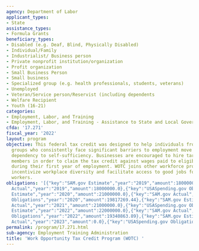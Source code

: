 ```yaml
---
agency: Department of Labor
applicant_types:
- State
assistance_types:
- Formula Grants
beneficiary_types:
- Disabled (e.g. Deaf, Blind, Physically Disabled)
- Individual/Family
- Industrialist/ Business person
- Private nonprofit institution/organization
- Profit organization
- Small Business Person
- Small business
- Specialized group (e.g. health professionals, students, veterans)
- Unemployed
- Veteran/Service person/Reservist (including dependents
- Welfare Recipient
- Youth (16-21)
categories:
- Employment, Labor, and Training
- Employment, Labor, and Training - Assistance to State and Local Governments
cfda: '17.271'
fiscal_year: '2022'
layout: program
objective: This federal tax credit was designed to help individuals from certain targeted
  groups who consistently face significant barriers to employment move from economic
  dependency to self-sufficiency. Businesses are encouraged to hire targeted group
  members in order to claim the tax credit against wages paid to eligible new hire(s)
  during their first year of employment. WOTC joins other workforce programs that
  incentivize workplace diversity and facilitate access to good jobs for American
  workers.
obligations: '[{"key":"SAM.gov Estimate","year":"2019","amount":18000000.0},{"key":"SAM.gov
  Actual","year":"2019","amount":18000000.0},{"key":"USASpending.gov Obligations","year":"2019","amount":18483650.88},{"key":"SAM.gov
  Estimate","year":"2020","amount":21000000.0},{"key":"SAM.gov Actual","year":"2020","amount":21000000.0},{"key":"USASpending.gov
  Obligations","year":"2020","amount":19817269.44},{"key":"SAM.gov Estimate","year":"2021","amount":21000000.0},{"key":"SAM.gov
  Actual","year":"2021","amount":21000000.0},{"key":"USASpending.gov Obligations","year":"2021","amount":18237867.94},{"key":"SAM.gov
  Estimate","year":"2022","amount":22000000.0},{"key":"SAM.gov Actual","year":"2022","amount":22000000.0},{"key":"USASpending.gov
  Obligations","year":"2022","amount":19340863.89},{"key":"SAM.gov Estimate","year":"2023","amount":21000000.0},{"key":"SAM.gov
  Actual","year":"2023","amount":0.0},{"key":"USASpending.gov Obligations","year":"2023","amount":20962778.8}]'
permalink: /program/17.271.html
sub-agency: Employment Training Administration
title: 'Work Opportunity Tax Credit Program (WOTC) '
---
```

